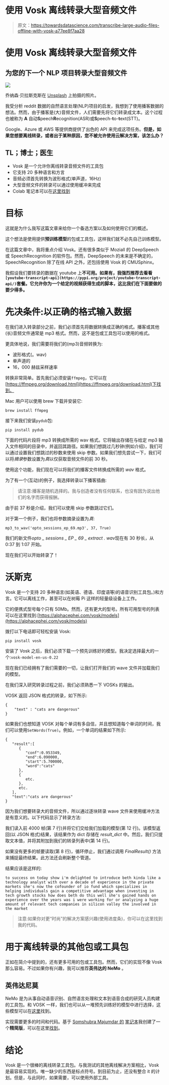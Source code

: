 # 使用 Vosk 离线转录大型音频文件

> 原文：<https://towardsdatascience.com/transcribe-large-audio-files-offline-with-vosk-a77ee8f7aa28>

# 使用 Vosk 离线转录大型音频文件

## 为您的下一个 NLP 项目转录大型音频文件

![](img/c82e3e6998783d386ead99fba4a8bf69.png)

乔纳森·贝拉斯克斯在 [Unsplash](https://unsplash.com/) 上拍摄的照片。

我受分析 reddit 数据的自然语言处理(NLP)项目的启发，我想到了使用播客数据的想法。然而，由于播客是(大)音频文件，人们需要先将它们转录成文本。这个过程也被称为 **A** 自动**S**peech**R**ecognition(ASR)或**S**peech-**t**o-**t**ext(STT)。

Google、Azure 或 AWS 等提供商提供了出色的 API 来完成这项任务。**但是，如果您想要离线转录，或者出于某种原因，您不被允许使用云解决方案，该怎么办？**

## TL；博士；医生

*   Vosk 是一个允许你离线转录音频文件的工具包
*   它支持 20 多种语言和方言
*   音频必须首先转换为波形格式(单声道，16Hz)
*   大型音频文件的转录可以通过使用缓冲来完成
*   Colab 笔记本可以在[这里找到](https://github.com/darinkist/medium_article_vosk/blob/main/Transcribe_large_audio_files_offline_with_Vosk.ipynb)

# 目标

这就是为什么我写这篇文章来给你一个备选方案以及如何使用它们的概述。

这个想法是使用提供**预训练模型**的包或工具包，这样我们就不必先自己训练模型。

在这篇文章中，我将重点介绍 Vosk。还有很多类似于 Moziall 的 DeepSpeech 或 SpeechRecognition 的软件包。然而，DeepSpeech 的未来是不确定的，SpeechRecognition 除了在线 API 之外，还包括使用 Vosk 的 CMUSphinx。

我假设我们要转录的数据在 youtube 上**不可用。如果有，我强烈推荐去看看`[youtube-transcript-api](https://pypi.org/project/youtube-transcript-api/)`套餐。它允许你为一个给定的视频获得生成的脚本，这比我们在下面要做的要少得多。**

# 先决条件:以正确的格式输入数据

在我们进入转录部分之前，我们必须首先将数据转换成正确的格式。播客或其他(长)音频文件通常是 mp3 格式。然而，这不是包或工具包可以使用的格式。

更具体地说，我们需要将我们的(mp3)音频转换为:

*   波形格式(。wav)
*   单声道的
*   16，000 赫兹采样速率

转换非常简单。首先我们必须安装`ffmpeg`，它可以在[https://ffmpeg.org/download.html](https://ffmpeg.org/download.html)下找到。

Mac 用户可以使用 brew 下载并安装它:

```
brew install ffmpeg
```

接下来我们安装`pydub`包:

```
pip install pydub
```

下面的代码片段将 mp3 转换成所需的 wav 格式。它将输出存储在与给定 mp3 输入文件相同的目录中，并返回其路径。如果我们想跳过几秒钟(例如介绍)，我们可以通过设置我们想跳过的秒数来使用 skip 参数。如果我们想先尝试一下，我们可以将*摘录*参数设置为*真*以仅获取音频文件的前 30 秒。

使用这个功能，我们现在可以将我们的播客文件转换成所需的 *wav* 格式。

为了有一个(互动)的例子，我选择转录以下播客插曲:

> 请注意:播客是随机选择的。我与创造者没有任何联系，也没有因为说出他们的名字而获得报酬。

由于前 37 秒是介绍，我们可以使用 skip 参数跳过它们。

对于第一个例子，我们也将参数摘录设置为*真*:

```
mp3_to_wav('opto_sessions_ep_69.mp3', 37, True)
```

我们的新文件*opto _ sessions _ EP _ 69 _ extract . wav*现在有 30 秒长，从 0:37 到 1:07 开始。

现在我们可以开始转录了！

# 沃斯克

Vosk 是一个支持 20 多种语言(如英语、德语、印度语等)的语音识别工具包。)和方言。它可以离线工作，甚至可以在树莓 Pi 这样的轻量级设备上工作。

它的便携式型号每个只有 50Mb。然而，还有更大的型号。所有可用型号的列表可以在这里找到:[https://alphacephei.com/vosk/models](https://alphacephei.com/vosk/models)

拨打以下电话即可轻松安装 Vosk:

```
pip install vosk
```

安装了 Vosk 之后，我们必须下载一个预先训练好的模型。我决定选择最大的一个:`vosk-model-en-us-0.22`

现在我们已经拥有了我们需要的一切，让我们打开我们的 wave 文件并加载我们的模型。

在我们深入研究转录过程之前，我们必须熟悉一下 VOSKs 的输出。

VOSK 返回 JSON 格式的转录，如下所示:

```
{
    "text" : "cats are dangerous"
}
```

如果我们也想知道 VOSK 对每个单词有多自信，并且想知道每个单词的时间，我们可以使用`SetWords(True)`。例如，一个单词的结果如下所示:

```
{
   "result":[
      {
         "conf":0.953349,
         "end":6.090000,
         "start":5.700000,
         "word":"cats"
      },
      {
         etc.
      },
      etc.
   ],
   "text":"cats are dangerous"
}
```

因为我们想要转录大的音频文件，所以通过逐块转录 wave 文件来使用缓冲方法是有意义的。以下代码显示了转录方法:

我们读入前 4000 帧(第 7 行)并将它们交给我们加载的模型(第 12 行)。该模型返回(以 JSON 格式)结果，该结果作为 dict 存储在 *result_dict* 中。然后，我们只提取文本值，并将其附加到我们的转录列表中(第 14 行)。

如果没有更多的帧要读取(第 8 行)，循环停止，我们通过调用 *FinalResult()* 方法来捕捉最终结果。此方法还会刷新整个管道。

结果应该是这样的:

```
to success on today show i'm delighted to introduce beth kinda like a technology analyst with over a decade of experience in the private markets she's now the cofounder of io fund which specializes in helping individuals gain a competitive advantage when investing in tech growth stocks how does beth do this well she's gained hands on experience over the years was i were working for or analyzing a huge amount of relevant tech companies in silicon valley the involved in the market
```

> 注意:如果你对更“时尚”的解决方案感兴趣(使用进度条)，你可以在这里找到我的代码。

# 用于离线转录的其他包或工具包

正如在简介中提到的，还有更多可用的包或工具包。然而，它们的实现不像 Vosk 那么容易。不过如果你有兴趣，我可以推荐**英伟达的 NeMo** 。

## 英伟达尼莫

NeMo 是为从事自动语音识别、自然语言处理和文本到语音合成的研究人员构建的工具包。和 VOSK 一样，我们也可以从一堆预先训练好的模型中进行选择，这些模型可以在[这里](https://catalog.ngc.nvidia.com/orgs/nvidia/models/nemospeechmodels)找到。

实现需要更多的时间和代码。基于 [Somshubra Majumdar 的](https://github.com/titu1994) [笔记本](https://github.com/NVIDIA/NeMo/blob/c9d04851e8a9c1382326862126788fadd77663ac/tutorials/asr/Streaming_ASR.ipynb)我创建了一个**精简版**，可以在这里[找到](https://github.com/darinkist/medium_article_vosk/blob/main/NeMo_ASR_example.ipynb)。

# 结论

Vosk 是一个很棒的离线转录工具包。与我测试的其他离线解决方案相比，Vosk 是最容易实现的。唯一缺少的东西是标点符号。到目前为止，还没有整合 it 的计划。但是，与此同时，如果需要，可以使用外部工具。